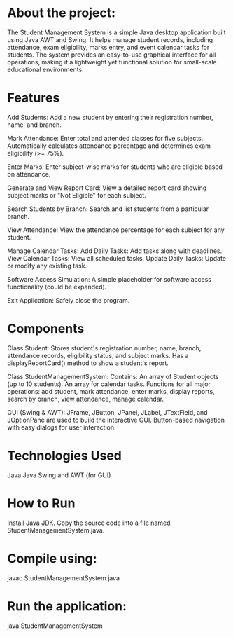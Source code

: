 # About the project:
The Student Management System is a simple Java desktop application built using Java AWT and Swing. It helps manage student records, including attendance, exam eligibility, marks entry, and event calendar tasks for students. The system provides an easy-to-use graphical interface for all operations, making it a lightweight yet functional solution for small-scale educational environments.

# Features
Add Students:
Add a new student by entering their registration number, name, and branch.

Mark Attendance:
Enter total and attended classes for five subjects.
Automatically calculates attendance percentage and determines exam eligibility (>= 75%).

Enter Marks:
Enter subject-wise marks for students who are eligible based on attendance.

Generate and View Report Card:
View a detailed report card showing subject marks or "Not Eligible" for each subject.

Search Students by Branch:
Search and list students from a particular branch.

View Attendance:
View the attendance percentage for each subject for any student.

Manage Calendar Tasks:
Add Daily Tasks: Add tasks along with deadlines.
View Calendar Tasks: View all scheduled tasks.
Update Daily Tasks: Update or modify any existing task.

Software Access Simulation:
A simple placeholder for software access functionality (could be expanded).

Exit Application:
Safely close the program.

# Components
Class Student:
Stores student's registration number, name, branch, attendance records, eligibility status, and subject marks. Has a displayReportCard() method to show a student's report.

Class StudentManagementSystem:
Contains:
An array of Student objects (up to 10 students).
An array for calendar tasks.
Functions for all major operations: add student, mark attendance, enter marks, display reports, search by branch, view attendance, manage calendar.

GUI (Swing & AWT):
JFrame, JButton, JPanel, JLabel, JTextField, and JOptionPane are used to build the interactive GUI.
Button-based navigation with easy dialogs for user interaction.

# Technologies Used
Java
Java Swing and AWT (for GUI)

# How to Run
Install Java JDK.
Copy the source code into a file named StudentManagementSystem.java.

# Compile using: 
javac StudentManagementSystem.java

# Run the application:
java StudentManagementSystem
